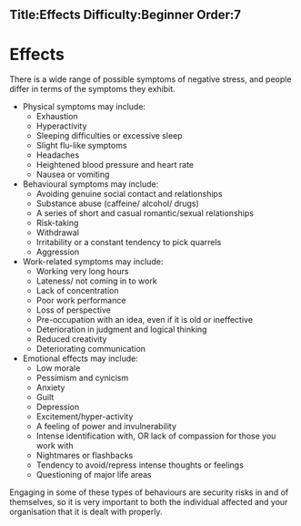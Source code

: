 Title:Effects
Difficulty:Beginner
Order:7
---
<h1>Effects</h1><p>There is a wide range of possible symptoms of negative stress, and people differ in terms of the symptoms they exhibit.<p></p><ul><li>Physical symptoms may include:<ul><li>Exhaustion</li><li>Hyperactivity</li><li>Sleeping difficulties or excessive sleep</li><li>Slight flu-like symptoms</li><li>Headaches</li><li>Heightened blood pressure and heart rate</li><li>Nausea or vomiting</li></ul></li><li>Behavioural symptoms may include:<ul><li>Avoiding genuine social contact and relationships</li><li>Substance abuse (caffeine/ alcohol/ drugs)</li><li>A series of short and casual romantic/sexual relationships</li><li>Risk-taking</li><li>Withdrawal</li><li>Irritability or a constant tendency to pick quarrels</li><li>Aggression</li></ul></li><li>Work-related symptoms may include: <ul><li>Working very long hours</li><li>Lateness/ not coming in to work</li><li>Lack of concentration</li><li>Poor work performance</li><li>Loss of perspective</li><li>Pre-occupation with an idea, even if it is old or ineffective</li><li>Deterioration in judgment and logical thinking</li><li>Reduced creativity</li><li>Deteriorating communication</li></ul></li><li>Emotional effects may include:<ul><li>Low morale</li><li>Pessimism and cynicism</li><li>Anxiety</li><li>Guilt</li><li>Depression</li><li>Excitement/hyper-activity</li><li>A feeling of power and invulnerability</li><li>Intense identification with, OR lack of compassion for those you work with</li><li>Nightmares or flashbacks</li><li>Tendency to avoid/repress intense thoughts or feelings</li><li>Questioning of major life areas</li></ul></li></ul></p><p>Engaging in some of these types of behaviours are security risks in and of themselves, so it is very important to both the individual affected and your organisation that it is dealt with properly.</p>